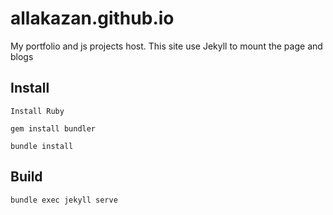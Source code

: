 # allakazan.github.io
My portfolio and js projects host. This site use Jekyll to mount the page and blogs


## Install
    Install Ruby

    gem install bundler

    bundle install

## Build
    bundle exec jekyll serve
